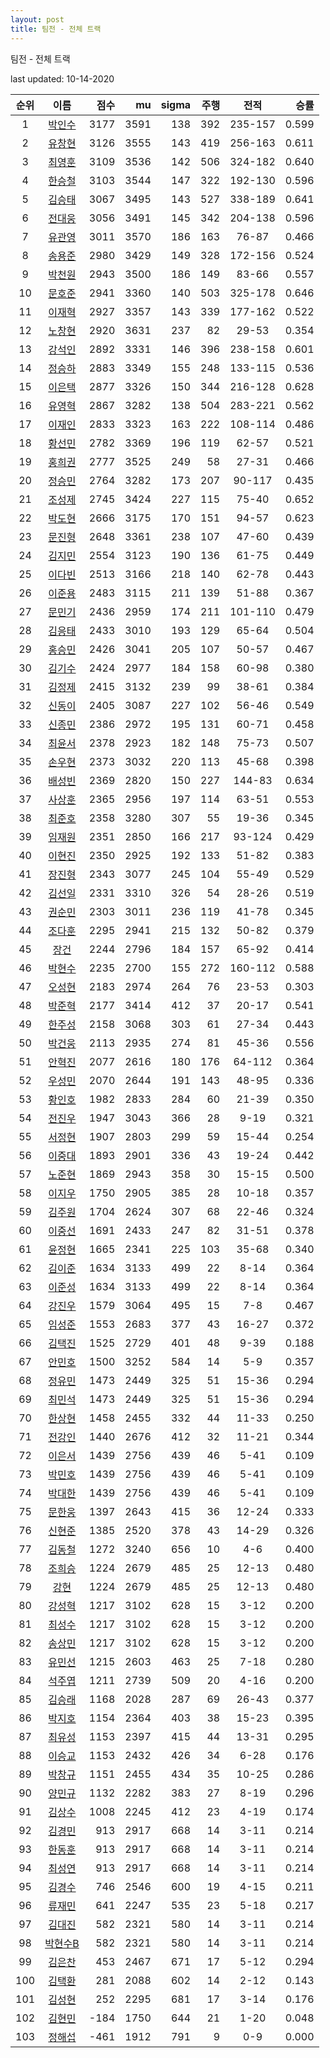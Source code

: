 ```yaml
---
layout: post
title: 팀전 - 전체 트랙
---
```



팀전 - 전체 트랙


last updated: 10-14-2020

| 순위 | 이름 | 점수 | mu | sigma | 주행 | 전적 | 승률 |
|:---:|:---:|---:|---:|---:|---:|:---:|---:|
| 1 | [박인수](../bakinsu) | 3177 | 3591 | 138 | 392 | 235-157 | 0.599 |
| 2 | [유창현](../yuchanghyeon) | 3126 | 3555 | 143 | 419 | 256-163 | 0.611 |
| 3 | [최영훈](../choiyeonghun) | 3109 | 3536 | 142 | 506 | 324-182 | 0.640 |
| 4 | [한승철](../hanseungcheol) | 3103 | 3544 | 147 | 322 | 192-130 | 0.596 |
| 5 | [김승태](../gimseungtae) | 3067 | 3495 | 143 | 527 | 338-189 | 0.641 |
| 6 | [전대웅](../jeondaewoong) | 3056 | 3491 | 145 | 342 | 204-138 | 0.596 |
| 7 | [유관영](../yugwanyeong) | 3011 | 3570 | 186 | 163 | 76-87 | 0.466 |
| 8 | [송용준](../songyongjun) | 2980 | 3429 | 149 | 328 | 172-156 | 0.524 |
| 9 | [박천원](../bakcheonwon) | 2943 | 3500 | 186 | 149 | 83-66 | 0.557 |
| 10 | [문호준](../munhojun) | 2941 | 3360 | 140 | 503 | 325-178 | 0.646 |
| 11 | [이재혁](../ijaehyeok) | 2927 | 3357 | 143 | 339 | 177-162 | 0.522 |
| 12 | [노창현](../nochanghyeon) | 2920 | 3631 | 237 | 82 | 29-53 | 0.354 |
| 13 | [강석인](../gangseokin) | 2892 | 3331 | 146 | 396 | 238-158 | 0.601 |
| 14 | [정승하](../jeongseungha) | 2883 | 3349 | 155 | 248 | 133-115 | 0.536 |
| 15 | [이은택](../ieuntaek) | 2877 | 3326 | 150 | 344 | 216-128 | 0.628 |
| 16 | [유영혁](../yuyeonghyeok) | 2867 | 3282 | 138 | 504 | 283-221 | 0.562 |
| 17 | [이재인](../ijaein) | 2833 | 3323 | 163 | 222 | 108-114 | 0.486 |
| 18 | [황선민](../hwangseongmin) | 2782 | 3369 | 196 | 119 | 62-57 | 0.521 |
| 19 | [홍희권](../hongheegweon) | 2777 | 3525 | 249 | 58 | 27-31 | 0.466 |
| 20 | [정승민](../jeongseungmin) | 2764 | 3282 | 173 | 207 | 90-117 | 0.435 |
| 21 | [조성제](../joseongje) | 2745 | 3424 | 227 | 115 | 75-40 | 0.652 |
| 22 | [박도현](../bakdohyeon) | 2666 | 3175 | 170 | 151 | 94-57 | 0.623 |
| 23 | [문진형](../munjinhyeong) | 2648 | 3361 | 238 | 107 | 47-60 | 0.439 |
| 24 | [김지민](../gimjimin) | 2554 | 3123 | 190 | 136 | 61-75 | 0.449 |
| 25 | [이다빈](../idabin) | 2513 | 3166 | 218 | 140 | 62-78 | 0.443 |
| 26 | [이준용](../ijunyong) | 2483 | 3115 | 211 | 139 | 51-88 | 0.367 |
| 27 | [문민기](../munmingi) | 2436 | 2959 | 174 | 211 | 101-110 | 0.479 |
| 28 | [김응태](../gimeungtae) | 2433 | 3010 | 193 | 129 | 65-64 | 0.504 |
| 29 | [홍승민](../hongseungmin) | 2426 | 3041 | 205 | 107 | 50-57 | 0.467 |
| 30 | [김기수](../gimgisu) | 2424 | 2977 | 184 | 158 | 60-98 | 0.380 |
| 31 | [김정제](../gimjeongje) | 2415 | 3132 | 239 | 99 | 38-61 | 0.384 |
| 32 | [신동이](../shindongi) | 2405 | 3087 | 227 | 102 | 56-46 | 0.549 |
| 33 | [신종민](../shinjongmin) | 2386 | 2972 | 195 | 131 | 60-71 | 0.458 |
| 34 | [최윤서](../choiyunseo) | 2378 | 2923 | 182 | 148 | 75-73 | 0.507 |
| 35 | [손우현](../sonuhyeon) | 2373 | 3032 | 220 | 113 | 45-68 | 0.398 |
| 36 | [배성빈](../baeseongbin) | 2369 | 2820 | 150 | 227 | 144-83 | 0.634 |
| 37 | [사상훈](../sasanghun) | 2365 | 2956 | 197 | 114 | 63-51 | 0.553 |
| 38 | [최준호](../choijunho) | 2358 | 3280 | 307 | 55 | 19-36 | 0.345 |
| 39 | [임재원](../imjaewon) | 2351 | 2850 | 166 | 217 | 93-124 | 0.429 |
| 40 | [이현진](../ihyeonjin) | 2350 | 2925 | 192 | 133 | 51-82 | 0.383 |
| 41 | [장진형](../jangjinhyeong) | 2343 | 3077 | 245 | 104 | 55-49 | 0.529 |
| 42 | [김선일](../gimseonil) | 2331 | 3310 | 326 | 54 | 28-26 | 0.519 |
| 43 | [권순민](../gweonsoonmin) | 2303 | 3011 | 236 | 119 | 41-78 | 0.345 |
| 44 | [조다훈](../jodahun) | 2295 | 2941 | 215 | 132 | 50-82 | 0.379 |
| 45 | [장건](../janggeon) | 2244 | 2796 | 184 | 157 | 65-92 | 0.414 |
| 46 | [박현수](../bakhyeonsu) | 2235 | 2700 | 155 | 272 | 160-112 | 0.588 |
| 47 | [오성현](../oseonghyeon) | 2183 | 2974 | 264 | 76 | 23-53 | 0.303 |
| 48 | [박준혁](../bakjunhyeok) | 2177 | 3414 | 412 | 37 | 20-17 | 0.541 |
| 49 | [한주성](../hanjuseong) | 2158 | 3068 | 303 | 61 | 27-34 | 0.443 |
| 50 | [박건웅](../bakgeonung) | 2113 | 2935 | 274 | 81 | 45-36 | 0.556 |
| 51 | [안혁진](../anhyeokjin) | 2077 | 2616 | 180 | 176 | 64-112 | 0.364 |
| 52 | [우성민](../useongmin) | 2070 | 2644 | 191 | 143 | 48-95 | 0.336 |
| 53 | [황인호](../hwanginho) | 1982 | 2833 | 284 | 60 | 21-39 | 0.350 |
| 54 | [전진우](../jeonjinwoo) | 1947 | 3043 | 366 | 28 | 9-19 | 0.321 |
| 55 | [서정현](../seojeonghyeon) | 1907 | 2803 | 299 | 59 | 15-44 | 0.254 |
| 56 | [이중대](../ijungdae) | 1893 | 2901 | 336 | 43 | 19-24 | 0.442 |
| 57 | [노준현](../nojunhyeon) | 1869 | 2943 | 358 | 30 | 15-15 | 0.500 |
| 58 | [이지우](../ijiu) | 1750 | 2905 | 385 | 28 | 10-18 | 0.357 |
| 59 | [김주원](../gimjuwon) | 1704 | 2624 | 307 | 68 | 22-46 | 0.324 |
| 60 | [이중선](../ijungseon) | 1691 | 2433 | 247 | 82 | 31-51 | 0.378 |
| 61 | [윤정현](../yunjeonghyeon) | 1665 | 2341 | 225 | 103 | 35-68 | 0.340 |
| 62 | [김이준](../gimijun) | 1634 | 3133 | 499 | 22 | 8-14 | 0.364 |
| 63 | [이준성](../ijunseong) | 1634 | 3133 | 499 | 22 | 8-14 | 0.364 |
| 64 | [강진우](../gangjinwu) | 1579 | 3064 | 495 | 15 | 7-8 | 0.467 |
| 65 | [임성준](../imseongjun) | 1553 | 2683 | 377 | 43 | 16-27 | 0.372 |
| 66 | [김택진](../gimtaekjin) | 1525 | 2729 | 401 | 48 | 9-39 | 0.188 |
| 67 | [안민호](../anminho) | 1500 | 3252 | 584 | 14 | 5-9 | 0.357 |
| 68 | [정유민](../jeongyumin) | 1473 | 2449 | 325 | 51 | 15-36 | 0.294 |
| 69 | [최민석](../choiminseok) | 1473 | 2449 | 325 | 51 | 15-36 | 0.294 |
| 70 | [한상현](../hansanghyeon) | 1458 | 2455 | 332 | 44 | 11-33 | 0.250 |
| 71 | [전강인](../jeongangin) | 1440 | 2676 | 412 | 32 | 11-21 | 0.344 |
| 72 | [이은서](../ieunseo) | 1439 | 2756 | 439 | 46 | 5-41 | 0.109 |
| 73 | [박민호](../bakminho) | 1439 | 2756 | 439 | 46 | 5-41 | 0.109 |
| 74 | [박대한](../bakdaehan) | 1439 | 2756 | 439 | 46 | 5-41 | 0.109 |
| 75 | [문한웅](../munhanung) | 1397 | 2643 | 415 | 36 | 12-24 | 0.333 |
| 76 | [신현준](../shinhyeonjun) | 1385 | 2520 | 378 | 43 | 14-29 | 0.326 |
| 77 | [김동철](../gimdongcheol) | 1272 | 3240 | 656 | 10 | 4-6 | 0.400 |
| 78 | [조희승](../joheeseung) | 1224 | 2679 | 485 | 25 | 12-13 | 0.480 |
| 79 | [강현](../ganghyeon) | 1224 | 2679 | 485 | 25 | 12-13 | 0.480 |
| 80 | [강성혁](../gangseonghyeok) | 1217 | 3102 | 628 | 15 | 3-12 | 0.200 |
| 81 | [최성수](../choiseongsu) | 1217 | 3102 | 628 | 15 | 3-12 | 0.200 |
| 82 | [송상민](../songsangmin) | 1217 | 3102 | 628 | 15 | 3-12 | 0.200 |
| 83 | [유민선](../yuminseon) | 1215 | 2603 | 463 | 25 | 7-18 | 0.280 |
| 84 | [석주엽](../seokjuyeob) | 1211 | 2739 | 509 | 20 | 4-16 | 0.200 |
| 85 | [김승래](../gimseungrae) | 1168 | 2028 | 287 | 69 | 26-43 | 0.377 |
| 86 | [박지호](../bakjiho) | 1154 | 2364 | 403 | 38 | 15-23 | 0.395 |
| 87 | [최유성](../choiyuseong) | 1153 | 2397 | 415 | 44 | 13-31 | 0.295 |
| 88 | [이승교](../iseunggyo) | 1153 | 2432 | 426 | 34 | 6-28 | 0.176 |
| 89 | [박창규](../bakchanggyu) | 1151 | 2455 | 434 | 35 | 10-25 | 0.286 |
| 90 | [양민규](../yangmingyu) | 1132 | 2282 | 383 | 27 | 8-19 | 0.296 |
| 91 | [김상수](../gimsangsu) | 1008 | 2245 | 412 | 23 | 4-19 | 0.174 |
| 92 | [김경민](../gimgyeongmin) | 913 | 2917 | 668 | 14 | 3-11 | 0.214 |
| 93 | [한동훈](../handonghun) | 913 | 2917 | 668 | 14 | 3-11 | 0.214 |
| 94 | [최성연](../choiseongyeon) | 913 | 2917 | 668 | 14 | 3-11 | 0.214 |
| 95 | [김경수](../gimgyeongsu) | 746 | 2546 | 600 | 19 | 4-15 | 0.211 |
| 96 | [류재민](../ryujaemin) | 641 | 2247 | 535 | 23 | 5-18 | 0.217 |
| 97 | [김대진](../gimdaejin) | 582 | 2321 | 580 | 14 | 3-11 | 0.214 |
| 98 | [박현수B](../bakhyeonsu-b) | 582 | 2321 | 580 | 14 | 3-11 | 0.214 |
| 99 | [김은찬](../gimeunchan) | 453 | 2467 | 671 | 17 | 5-12 | 0.294 |
| 100 | [김택환](../gimtaekhwan) | 281 | 2088 | 602 | 14 | 2-12 | 0.143 |
| 101 | [김성현](../gimseonghyeon) | 252 | 2295 | 681 | 17 | 3-14 | 0.176 |
| 102 | [김현민](../gimhyunmin) | -184 | 1750 | 644 | 21 | 1-20 | 0.048 |
| 103 | [정해섭](../jeonghaeseop) | -461 | 1912 | 791 | 9 | 0-9 | 0.000 |
